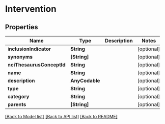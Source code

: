 # Intervention

## Properties
Name | Type | Description | Notes
------------ | ------------- | ------------- | -------------
**inclusionIndicator** | **String** |  | [optional] 
**synonyms** | **[String]** |  | [optional] 
**nciThesaurusConceptId** | **String** |  | [optional] 
**name** | **String** |  | [optional] 
**description** | **AnyCodable** |  | [optional] 
**type** | **String** |  | [optional] 
**category** | **String** |  | [optional] 
**parents** | **[String]** |  | [optional] 

[[Back to Model list]](../README.md#documentation-for-models) [[Back to API list]](../README.md#documentation-for-api-endpoints) [[Back to README]](../README.md)


